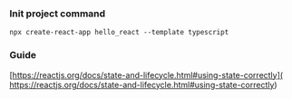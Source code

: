 ### Init project command
`npx create-react-app hello_react --template typescript`

### Guide
[https://reactjs.org/docs/state-and-lifecycle.html#using-state-correctly](
https://reactjs.org/docs/state-and-lifecycle.html#using-state-correctly)